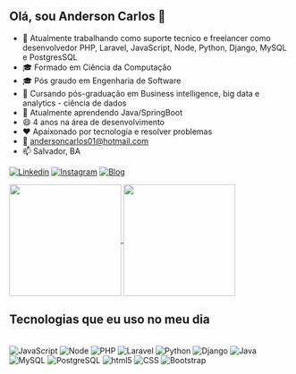 ## Olá, sou Anderson Carlos 👋
- 🔭 Atualmente trabalhando como suporte tecnico e freelancer como desenvolvedor PHP, Laravel, JavaScript, Node, Python, Django, MySQL e PostgresSQL<br>
- 🎓 Formado em Ciência da Computação<br>
- 🎓 Pós graudo em Engenharia de Software<br>
- 🌱 Cursando pós-graduação em Business intelligence, big data e analytics - ciência de dados<br>
- 🌱 Atualmente aprendendo Java/SpringBoot<br>
- 😄 4 anos na área de desenvolvimento<br>
- ❤️ Apaixonado por tecnologia e resolver problemas
- 💬 andersoncarlos01@hotmail.com<br>
- 📫 Salvador, BA<br>


[![Linkedin](https://img.shields.io/badge/LinkedIn-0077B5?style=for-the-badge&logo=linkedin&logoColor=white)](https://www.linkedin.com/in/anderson-c-s-j)
[![Instagram](https://img.shields.io/badge/Instagram-E4405F?style=for-the-badge&logo=instagram&logoColor=white)](https://www.instagram.com/f.ousin/)
[![Blog](https://img.shields.io/badge/dev.to-0A0A0A?style=for-the-badge&logo=devdotto&logoColor=white
)](https://fousin.github.io/Apresentacao)

<a href="https://github.com/fousin/github-readme-stats">
  <img height=200 align="center" src="https://github-readme-stats.vercel.app/api?username=fousin&theme=radical" />
</a>
<a href="https://github.com/fousin/convoychat">
  <img height=200 align="center" src="https://github-readme-stats.vercel.app/api/top-langs?username=fousin&layout=compact&langs_count=8&card_width=320&theme=radical" />
</a>

## Tecnologias que eu uso no meu dia

<div style="display: inline-block;">
    <br>
    <img aligin="center" alt="JavaScript" src="https://img.shields.io/badge/JavaScript-F7DF1E?style=for-the-badge&logo=javascript&logoColor=black">
    <img aligin="center" alt="Node" src="https://img.shields.io/badge/Node.js-43853D?style=for-the-badge&logo=node.js&logoColor=white">
    <img aligin="center" alt="PHP" src="https://img.shields.io/badge/PHP-777BB4?style=for-the-badge&logo=php&logoColor=white">
    <img aligin="center" alt="Laravel" src="https://img.shields.io/badge/Laravel-FF2D20?style=for-the-badge&logo=laravel&logoColor=white">
    <img aligin="center" alt="Python" src="https://img.shields.io/badge/Python-3776AB?style=for-the-badge&logo=python&logoColor=white">
    <img aligin="center" alt="Django" src="https://img.shields.io/badge/Django-092E20?style=for-the-badge&logo=django&logoColor=white">
    <img aligin="center" alt="Java" src="https://img.shields.io/badge/Java-ED8B00?style=for-the-badge&logo=openjdk&logoColor=white">
    <img aligin="center" alt="MySQL" src="https://img.shields.io/badge/MySQL-00000F?style=for-the-badge&logo=mysql&logoColor=white">
    <img aligin="center" alt="PostgreSQL" src="https://img.shields.io/badge/PostgreSQL-316192?style=for-the-badge&logo=postgresql&logoColor=white">
    <img aligin="center" alt="html5" src="https://img.shields.io/badge/HTML5-E34F26?style=for-the-badge&logo=html5&logoColor=white">
    <img aligin="center" alt="CSS" src="https://img.shields.io/badge/CSS-239120?&style=for-the-badge&logo=css3&logoColor=white">
    <img aligin="center" alt="Bootstrap" src="https://img.shields.io/badge/Bootstrap-563D7C?style=for-the-badge&logo=bootstrap&logoColor=white">

</div>




<!--
**fousin/fousin** is a ✨ _special_ ✨ repository because its `README.md` (this file) appears on your GitHub profile.

Here are some ideas to get you started:

- 🔭 I’m currently working on ...
🌱 I’m currently learning React
🎓 Formado em ciência da computação
- 👯 I’m looking to collaborate on ...
- 🤔 I’m looking for help with ...
- 💬 Ask me about ...
- 📫 How to reach me: ...
- 😄 Pronouns: ...
- ⚡ Fun fact: ...
-->
